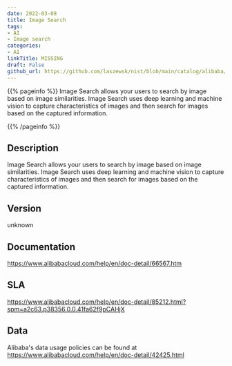 ```yaml
---
date: 2022-03-08
title: Image Search
tags: 
- AI
- Image search
categories: 
- AI
linkTitle: MISSING
draft: False         
github_url: https://github.com/laszewsk/nist/blob/main/catalog/alibaba/alibaba_image_search.yaml
---
```


{{% pageinfo %}}
Image Search allows your users to search by image based on image similarities.
Image Search uses deep learning and machine vision to capture characteristics of
images and then search for images based on the captured information.

{{% /pageinfo %}}

## Description

Image Search allows your users to search by image based on image similarities.
Image Search uses deep learning and machine vision to capture characteristics of
images and then search for images based on the captured information.


## Version

unknown

## Documentation

https://www.alibabacloud.com/help/en/doc-detail/66567.htm

## SLA

https://www.alibabacloud.com/help/en/doc-detail/85212.html?spm=a2c63.p38356.0.0.41fa62f9pCAHjX

## Data

Alibaba's data usage policies can be found at https://www.alibabacloud.com/help/en/doc-detail/42425.html
